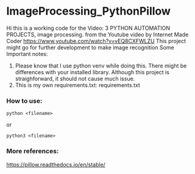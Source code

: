 # ImageProcessing_PythonPillow

Hi this is a working code for the Video: 3 PYTHON AUTOMATION PROJECTS, image processing. 
from the Youtube video by Internet Made Coder https://www.youtube.com/watch?v=vEQ8CXFWLZU 
This project might go for further development to make image recognition
Some Important notes:

1. Please know that I use python venv while doing this. There might be differences with your installed library. Although this project is straighforward, it should not cause much issue.
2. This is my own requirements.txt: requirements.txt

### How to use: 
```
python <filename>
```
or
```
python3 <filename>
```

### More references:
https://pillow.readthedocs.io/en/stable/


